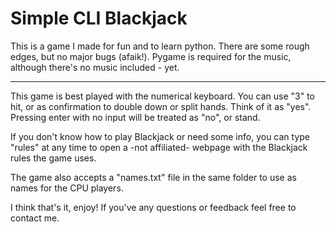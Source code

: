 # Simple CLI Blackjack
This is a game I made for fun and to learn python. There are some rough edges, but no major bugs (afaik!).
Pygame is required for the music, although there's no music included - yet.

---------

This game is best played with the numerical keyboard.
You can use "3" to hit, or as confirmation to double down or split hands. Think of it as "yes".
Pressing enter with no input will be treated as "no", or stand.

If you don't know how to play Blackjack or need some info, you can type "rules" at any time
to open a -not affiliated- webpage with the Blackjack rules the game uses.

The game also accepts a "names.txt" file in the same folder to use as names for the CPU players.

I think that's it, enjoy! If you've any questions or feedback feel free to contact me.
